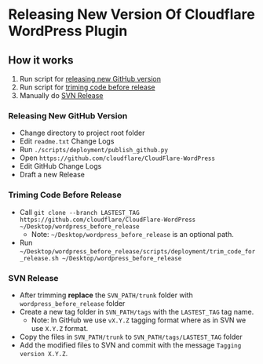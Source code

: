 # Releasing New Version Of Cloudflare WordPress Plugin

## How it works

1. Run script for [releasing new GitHub version](#releasing-new-github-version)
2. Run script for [triming code before release](#triming-code-before-release)
3. Manually do [SVN Release](#svn-release)

### Releasing New GitHub Version

- Change directory to project root folder
- Edit `readme.txt` Change Logs
- Run `./scripts/deployment/publish_github.py`
- Open `https://github.com/cloudflare/CloudFlare-WordPress`
- Edit GitHub Change Logs
- Draft a new Release

### Triming Code Before Release

- Call `git clone --branch LASTEST_TAG https://github.com/cloudflare/CloudFlare-WordPress ~/Desktop/wordpress_before_release`
  - Note: `~/Desktop/wordpress_before_release` is an optional path.
- Run `~/Desktop/wordpress_before_release/scripts/deployment/trim_code_for_release.sh ~/Desktop/wordpress_before_release`

### SVN Release

- After trimming **replace** the `SVN_PATH/trunk` folder with `wordpress_before_release` folder
- Create a new tag folder in `SVN_PATH/tags` with the `LASTEST_TAG` tag name.
  - Note: In GitHub we use `vX.Y.Z` tagging format where as in SVN we use `X.Y.Z` format.
- Copy the files in `SVN_PATH/trunk` to `SVN_PATH/tags/LASTEST_TAG` folder
- Add the modified files to SVN and commit with the message `Tagging version X.Y.Z`.
